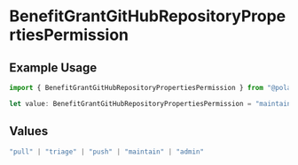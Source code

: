 # BenefitGrantGitHubRepositoryPropertiesPermission

## Example Usage

```typescript
import { BenefitGrantGitHubRepositoryPropertiesPermission } from "@polar-sh/sdk/models/components";

let value: BenefitGrantGitHubRepositoryPropertiesPermission = "maintain";
```

## Values

```typescript
"pull" | "triage" | "push" | "maintain" | "admin"
```